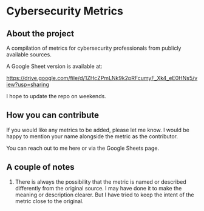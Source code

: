 # Cybersecurity Metrics


## About the project 

A compilation of metrics for cybersecurity professionals from publicly available sources. 

A Google Sheet version is available at:

https://drive.google.com/file/d/1ZHcZPmLNk9k2pRFcumyF_Xk4_eE0HNs5/view?usp=sharing

I hope to update the repo on weekends. 

## How you can contribute

If you would like any metrics to be added, please let me know. I would be happy to mention your name alongside the metric as the contributor. 

You can reach out to me here or via the Google Sheets page. 

## A couple of notes

1. There is always the possibility that the metric is named or described differently from the original source. I may have done it to make the meaning or description clearer. But I have tried to keep the intent of the metric close to the original. 